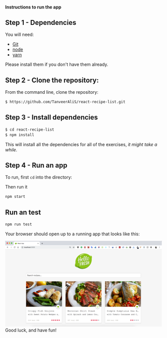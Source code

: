 #### Instructions to run the app
## Step 1 - Dependencies

You will need:

* [Git](http://git-scm.com/downloads)
* [node](https://nodejs.org/)
* [yarn](https://yarnpkg.com/en/docs/install)

Please install them if you don't have them already.

## Step 2 - Clone the repository:

From the command line, clone the repository:

```sh
$ https://github.com/TanveerAliS/react-recipe-list.git
```

## Step 3 - Install dependencies

```sh
$ cd react-recipe-list
$ npm install
```

This will install all the dependencies for all of the exercises, _it might take a while_.

## Step 4 - Run an app

To run, first `cd` into the directory:

Then run it

```sh
npm start
```
## Run an test

```sh
npm run test
```

Your browser should open up to a running app that looks like this:

![screenshot](./ScreenShot.png)
Good luck, and have fun!
